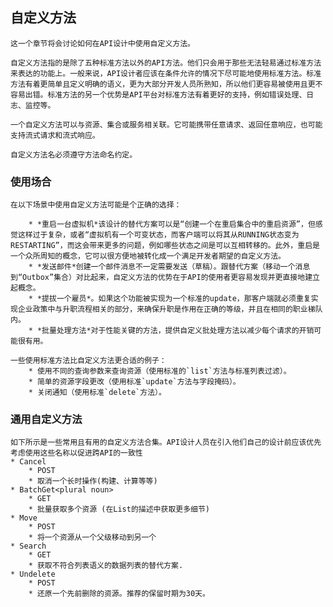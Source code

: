 ## 自定义方法

	这一个章节将会讨论如何在API设计中使用自定义方法。

	自定义方法指的是除了五种标准方法以外的API方法。他们只会用于那些无法轻易通过标准方法来表达的功能上。一般来说，API设计者应该在条件允许的情况下尽可能地使用标准方法。标准方法有着更简单且定义明确的语义，更为大部分开发人员所熟知，所以他们更容易被使用且更不容易出错。标准方法的另一个优势是API平台对标准方法有着更好的支持，例如错误处理、日志、监控等。

	一个自定义方法可以与资源、集合或服务相关联。它可能携带任意请求、返回任意响应，也可能支持流式请求和流式响应。

	自定义方法名必须遵守方法命名约定。

### 使用场合

	在以下场景中使用自定义方法可能是个正确的选择：

		* *重启一台虚拟机*该设计的替代方案可以是“创建一个在重启集合中的重启资源”，但感觉这样过于复杂，或者“虚拟机有一个可变状态，而客户端可以将其从RUNNING状态变为RESTARTING”，而这会带来更多的问题，例如哪些状态之间是可以互相转移的。此外，重启是一个众所周知的概念，它可以很方便地被转化成一个满足开发者期望的自定义方法。
		* *发送邮件*创建一个邮件消息不一定需要发送（草稿）。跟替代方案（移动一个消息到“Outbox”集合）对比起来，自定义方法的优势在于API的使用者更容易发现并更直接地建立起概念。
		* *提拔一个雇员*。如果这个功能被实现为一个标准的update，那客户端就必须重复实现企业政策中与升职流程相关的部分，来确保升职是作用在正确的等级，并且在相同的职业梯队内。
		* *批量处理方法*对于性能关键的方法，提供自定义批处理方法以减少每个请求的开销可能很有用。

	一些使用标准方法比自定义方法更合适的例子：
		* 使用不同的查询参数来查询资源（使用标准的`list`方法与标准列表过滤）。
		* 简单的资源字段更改（使用标准`update`方法与字段掩码）。
		* 关闭通知（使用标准`delete`方法）。

### 通用自定义方法

	如下所示是一些常用且有用的自定义方法合集。API设计人员在引入他们自己的设计前应该优先考虑使用这些名称以促进跨API的一致性
	* Cancel
		* POST
		* 取消一个长时操作(构建、计算等等)
	* BatchGet<plural noun>
		* GET
		* 批量获取多个资源 (在List的描述中获取更多细节)
	* Move
		* POST
		* 将一个资源从一个父级移动到另一个
	* Search
		* GET
		* 获取不符合列表语义的数据列表的替代方案.
	* Undelete
		* POST
		* 还原一个先前删除的资源。推荐的保留时期为30天。
